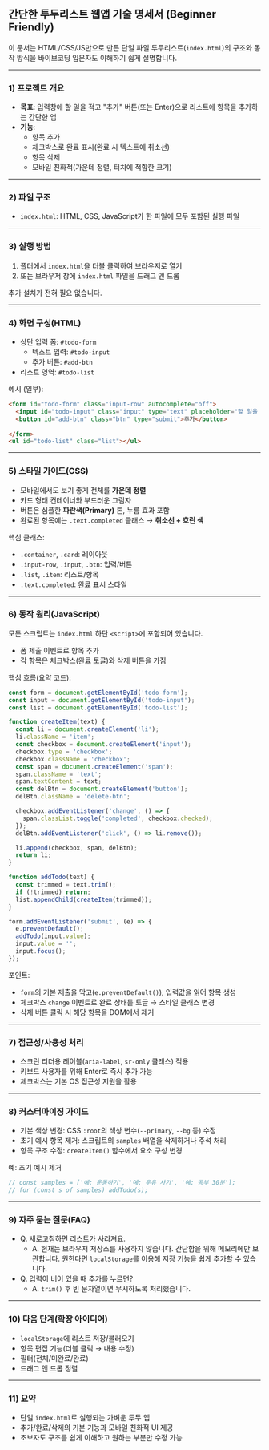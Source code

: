 ## 간단한 투두리스트 웹앱 기술 명세서 (Beginner Friendly)

이 문서는 HTML/CSS/JS만으로 만든 단일 파일 투두리스트(`index.html`)의 구조와 동작 방식을 바이브코딩 입문자도 이해하기 쉽게 설명합니다.

---

### 1) 프로젝트 개요
- **목표**: 입력창에 할 일을 적고 "추가" 버튼(또는 Enter)으로 리스트에 항목을 추가하는 간단한 앱
- **기능**:
  - 항목 추가
  - 체크박스로 완료 표시(완료 시 텍스트에 취소선)
  - 항목 삭제
  - 모바일 친화적(가운데 정렬, 터치에 적합한 크기)

---

### 2) 파일 구조
- `index.html`: HTML, CSS, JavaScript가 한 파일에 모두 포함된 실행 파일

---

### 3) 실행 방법
1. 폴더에서 `index.html`을 더블 클릭하여 브라우저로 열기
2. 또는 브라우저 창에 `index.html` 파일을 드래그 앤 드롭

추가 설치가 전혀 필요 없습니다.

---

### 4) 화면 구성(HTML)
- 상단 입력 폼: `#todo-form`
  - 텍스트 입력: `#todo-input`
  - 추가 버튼: `#add-btn`
- 리스트 영역: `#todo-list`

예시 (일부):
```html
<form id="todo-form" class="input-row" autocomplete="off">
  <input id="todo-input" class="input" type="text" placeholder="할 일을 입력..." />
  <button id="add-btn" class="btn" type="submit">추가</button>
  
</form>
<ul id="todo-list" class="list"></ul>
```

---

### 5) 스타일 가이드(CSS)
- 모바일에서도 보기 좋게 전체를 **가운데 정렬**
- 카드 형태 컨테이너와 부드러운 그림자
- 버튼은 심플한 **파란색(Primary)** 톤, 누름 효과 포함
- 완료된 항목에는 `.text.completed` 클래스 → **취소선 + 흐린 색**

핵심 클래스:
- `.container`, `.card`: 레이아웃
- `.input-row`, `.input`, `.btn`: 입력/버튼
- `.list`, `.item`: 리스트/항목
- `.text.completed`: 완료 표시 스타일

---

### 6) 동작 원리(JavaScript)
모든 스크립트는 `index.html` 하단 `<script>`에 포함되어 있습니다.

- 폼 제출 이벤트로 항목 추가
- 각 항목은 체크박스(완료 토글)와 삭제 버튼을 가짐

핵심 흐름(요약 코드):
```js
const form = document.getElementById('todo-form');
const input = document.getElementById('todo-input');
const list = document.getElementById('todo-list');

function createItem(text) {
  const li = document.createElement('li');
  li.className = 'item';
  const checkbox = document.createElement('input');
  checkbox.type = 'checkbox';
  checkbox.className = 'checkbox';
  const span = document.createElement('span');
  span.className = 'text';
  span.textContent = text;
  const delBtn = document.createElement('button');
  delBtn.className = 'delete-btn';

  checkbox.addEventListener('change', () => {
    span.classList.toggle('completed', checkbox.checked);
  });
  delBtn.addEventListener('click', () => li.remove());

  li.append(checkbox, span, delBtn);
  return li;
}

function addTodo(text) {
  const trimmed = text.trim();
  if (!trimmed) return;
  list.appendChild(createItem(trimmed));
}

form.addEventListener('submit', (e) => {
  e.preventDefault();
  addTodo(input.value);
  input.value = '';
  input.focus();
});
```

포인트:
- `form`의 기본 제출을 막고(`e.preventDefault()`), 입력값을 읽어 항목 생성
- 체크박스 `change` 이벤트로 완료 상태를 토글 → 스타일 클래스 변경
- 삭제 버튼 클릭 시 해당 항목을 DOM에서 제거

---

### 7) 접근성/사용성 처리
- 스크린 리더용 레이블(`aria-label`, `sr-only` 클래스) 적용
- 키보드 사용자를 위해 Enter로 즉시 추가 가능
- 체크박스는 기본 OS 접근성 지원을 활용

---

### 8) 커스터마이징 가이드
- 기본 색상 변경: CSS `:root`의 색상 변수(`--primary`, `--bg` 등) 수정
- 초기 예시 항목 제거: 스크립트의 `samples` 배열을 삭제하거나 주석 처리
- 항목 구조 수정: `createItem()` 함수에서 요소 구성 변경

예: 초기 예시 제거
```js
// const samples = ['예: 운동하기', '예: 우유 사기', '예: 공부 30분'];
// for (const s of samples) addTodo(s);
```

---

### 9) 자주 묻는 질문(FAQ)
- Q. 새로고침하면 리스트가 사라져요.
  - A. 현재는 브라우저 저장소를 사용하지 않습니다. 간단함을 위해 메모리에만 보관합니다. 원한다면 `localStorage`를 이용해 저장 기능을 쉽게 추가할 수 있습니다.
- Q. 입력이 비어 있을 때 추가를 누르면?
  - A. `trim()` 후 빈 문자열이면 무시하도록 처리했습니다.

---

### 10) 다음 단계(확장 아이디어)
- `localStorage`에 리스트 저장/불러오기
- 항목 편집 기능(더블 클릭 → 내용 수정)
- 필터(전체/미완료/완료)
- 드래그 앤 드롭 정렬

---

### 11) 요약
- 단일 `index.html`로 실행되는 가벼운 투두 앱
- 추가/완료/삭제의 기본 기능과 모바일 친화적 UI 제공
- 초보자도 구조를 쉽게 이해하고 원하는 부분만 수정 가능


